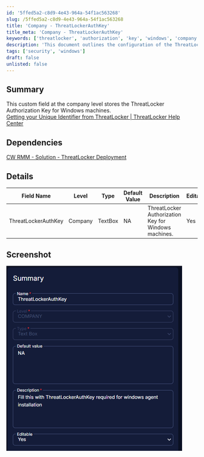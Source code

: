 ```yaml
---
id: '5ffed5a2-c8d9-4e43-964a-54f1ac563268'
slug: /5ffed5a2-c8d9-4e43-964a-54f1ac563268
title: 'Company - ThreatLockerAuthKey'
title_meta: 'Company - ThreatLockerAuthKey'
keywords: ['threatlocker', 'authorization', 'key', 'windows', 'company']
description: 'This document outlines the configuration of the ThreatLocker Authorization Key at the company level for Windows machines, including its dependencies and detailed field information.'
tags: ['security', 'windows']
draft: false
unlisted: false
---
```


## Summary

This custom field at the company level stores the ThreatLocker Authorization Key for Windows machines.  
[Getting your Unique Identifier from ThreatLocker | ThreatLocker Help Center](https://threatlocker.kb.help/getting-your-unique-identifier-from-threatlocker/)

## Dependencies

[CW RMM - Solution - ThreatLocker Deployment](/docs/c9969bad-d2da-45ec-90fe-d6be82479ebc)

## Details

| Field Name             | Level  | Type     | Default Value | Description                                        | Editable |
|-----------------------|--------|----------|---------------|----------------------------------------------------|----------|
| ThreatLockerAuthKey   | Company| TextBox  | NA            | ThreatLocker Authorization Key for Windows machines.| Yes      |

## Screenshot

![Screenshot](../../../static/img/docs/5ffed5a2-c8d9-4e43-964a-54f1ac563268/image_1.png)


